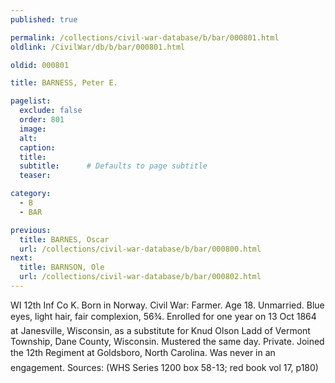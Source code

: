 ```yaml
---
published: true

permalink: /collections/civil-war-database/b/bar/000801.html
oldlink: /CivilWar/db/b/bar/000801.html

oldid: 000801

title: BARNESS, Peter E.

pagelist:
  exclude: false
  order: 801
  image: 
  alt:
  caption:
  title:
  subtitle:      # Defaults to page subtitle
  teaser:

category: 
  - B 
  - BAR

previous:
  title: BARNES, Oscar
  url: /collections/civil-war-database/b/bar/000800.html  
next:
  title: BARNSON, Ole
  url: /collections/civil-war-database/b/bar/000802.html   
---
```

WI 12th Inf Co K. Born in Norway. Civil War: Farmer. Age 18. Unmarried. Blue eyes, light hair, fair complexion, 5&#146;6&frac34;&#148;. Enrolled for one year on 13 Oct 1864 at Janesville, Wisconsin, as a substitute for Knud Olson Ladd of Vermont Township, Dane County, Wisconsin. Mustered the same day. Private. Joined the 12th Regiment at Goldsboro, North Carolina. &#147;Was never in an engagement.&#148; Sources: (WHS Series 1200 box 58-13; red book vol 17, p180)